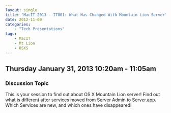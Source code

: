 ```yaml
---
layout: single
title: "MacIT 2013 - IT801: What Has Changed With Mountain Lion Server"
date: 2012-11-09
categories:
    - "Tech Presentations"
tags:
    - MacIT
    - Mt Lion
    - OSXS
---
```


Thursday January 31, 2013 10:20am - 11:05am
---

### Discussion Topic
This is your session to find out about OS X Mountain Lion server! Find out what is different after services moved from Server Admin to Server.app. Which Services are new, and which ones have disappeared!
